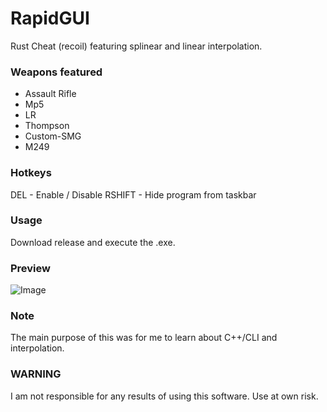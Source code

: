 # RapidGUI
Rust Cheat (recoil) featuring splinear and linear interpolation.
### Weapons featured
- Assault Rifle
- Mp5
- LR
- Thompson
- Custom-SMG
- M249  
### Hotkeys
DEL - Enable / Disable
RSHIFT - Hide program from taskbar 
### Usage  
Download release and execute the .exe.
### Preview
![Image](https://i.imgur.com/fOi8ZEN.png)
### Note
The main purpose of this was for me to learn about C++/CLI and interpolation. 
 
### WARNING
I am not responsible for any results of using this software. Use at own risk.
